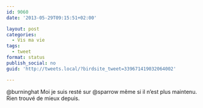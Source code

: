 ```yaml
---
id: 9060
date: '2013-05-29T09:15:51+02:00'

layout: post
categories:
  - Vis ma vie
tags:
  - tweet
format: status
publish_social: no
guid: 'http://tweets.local/?birdsite_tweet=339671419032064002'

---
```


@burninghat Moi je suis resté sur @sparrow même si il n’est plus maintenu. Rien trouvé de mieux depuis.